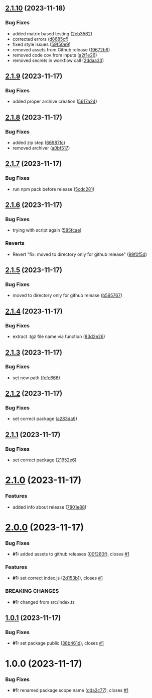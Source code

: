 ## [2.1.10](https://github.com/guslen/test-semantic-release-config/compare/v2.1.9...v2.1.10) (2023-11-18)


### Bug Fixes

* added matrix based testing ([2eb3562](https://github.com/guslen/test-semantic-release-config/commit/2eb3562684ea70dc52084730ab62583be565192c))
* corrected errors ([d8685cf](https://github.com/guslen/test-semantic-release-config/commit/d8685cf85773f2e523717278e7ef41eb062974d4))
* fixed style issues ([59f50e9](https://github.com/guslen/test-semantic-release-config/commit/59f50e976684d944a3f7fe51a4bf2d463f4ecbe1))
* removed assets from Github release ([19672b6](https://github.com/guslen/test-semantic-release-config/commit/19672b61cefb3cd5aaf955519db1d15313c50ee8))
* removed code cov from inputs ([a2f1e26](https://github.com/guslen/test-semantic-release-config/commit/a2f1e2659a9996db8e17e8a538a920f21ccd8249))
* removed secrets in workflow call ([2ddaa33](https://github.com/guslen/test-semantic-release-config/commit/2ddaa33e4af1698b70305e3d274a5898ca71f96d))

## [2.1.9](https://github.com/guslen/test-semantic-release-config/compare/v2.1.8...v2.1.9) (2023-11-17)


### Bug Fixes

* added proper archive creation ([5617a24](https://github.com/guslen/test-semantic-release-config/commit/5617a247a12a54c02d723437dfca82131af4f889))

## [2.1.8](https://github.com/guslen/test-semantic-release-config/compare/v2.1.7...v2.1.8) (2023-11-17)


### Bug Fixes

* added zip step ([66987fc](https://github.com/guslen/test-semantic-release-config/commit/66987fc930c06d4a3d4d50208527a47c2c866aae))
* removed archiver ([a0bf517](https://github.com/guslen/test-semantic-release-config/commit/a0bf5172b0725b77a77c5c04fb97c195afe80e8f))

## [2.1.7](https://github.com/guslen/test-semantic-release-config/compare/v2.1.6...v2.1.7) (2023-11-17)


### Bug Fixes

* run npm pack before release ([5cdc281](https://github.com/guslen/test-semantic-release-config/commit/5cdc281a864b82a19a2d23eb87bd112a16f612d0))

## [2.1.6](https://github.com/guslen/test-semantic-release-config/compare/v2.1.5...v2.1.6) (2023-11-17)


### Bug Fixes

* trying with script again ([585fcae](https://github.com/guslen/test-semantic-release-config/commit/585fcaec70c8424309581a5c35891fb4790ca80a))


### Reverts

* Revert "fix: moved to directory only for github release" ([99f0f5d](https://github.com/guslen/test-semantic-release-config/commit/99f0f5d33b8d2936a0683e28ad096e5b6b1ced88))

## [2.1.5](https://github.com/guslen/test-semantic-release-config/compare/v2.1.4...v2.1.5) (2023-11-17)


### Bug Fixes

* moved to directory only for github release ([b595767](https://github.com/guslen/test-semantic-release-config/commit/b59576708575175115f7e1116b6bb76db7437ea8))

## [2.1.4](https://github.com/guslen/test-semantic-release-config/compare/v2.1.3...v2.1.4) (2023-11-17)


### Bug Fixes

* extract .tgz file name via function ([83d2e26](https://github.com/guslen/test-semantic-release-config/commit/83d2e26a02196040e28428a56e180bebb75c44e2))

## [2.1.3](https://github.com/guslen/test-semantic-release-config/compare/v2.1.2...v2.1.3) (2023-11-17)


### Bug Fixes

* set new path ([fefc666](https://github.com/guslen/test-semantic-release-config/commit/fefc6665d0ca3473634905b49569f8109575cc2c))

## [2.1.2](https://github.com/guslen/test-semantic-release-config/compare/v2.1.1...v2.1.2) (2023-11-17)


### Bug Fixes

* set correct package ([a283da9](https://github.com/guslen/test-semantic-release-config/commit/a283da9d726c661e99d6c7c31319af7ce42bc8da))

## [2.1.1](https://github.com/guslen/test-semantic-release-config/compare/v2.1.0...v2.1.1) (2023-11-17)


### Bug Fixes

* set correct package ([21952e6](https://github.com/guslen/test-semantic-release-config/commit/21952e6d09215f233cfaf800ff51fbe18b388d3a))

# [2.1.0](https://github.com/guslen/test-semantic-release-config/compare/v2.0.0...v2.1.0) (2023-11-17)


### Features

* added info about release ([7801e88](https://github.com/guslen/test-semantic-release-config/commit/7801e88ff64a16bcf500d3436664250e8c7e2a1e))

# [2.0.0](https://github.com/guslen/test-semantic-release-config/compare/v1.0.1...v2.0.0) (2023-11-17)


### Bug Fixes

* **#1:** added assets to github releases ([00f260f](https://github.com/guslen/test-semantic-release-config/commit/00f260fee5c033a096bb7c250db6c50bdc0053be)), closes [#1](https://github.com/guslen/test-semantic-release-config/issues/1)


### Features

* **#1:** set correct index.js ([2d153b1](https://github.com/guslen/test-semantic-release-config/commit/2d153b1cbed567eec58f96aaba73c7d03a69a7e8)), closes [#1](https://github.com/guslen/test-semantic-release-config/issues/1)


### BREAKING CHANGES

* **#1:** changed from src/index.ts

## [1.0.1](https://github.com/guslen/test-semantic-release-config/compare/v1.0.0...v1.0.1) (2023-11-17)


### Bug Fixes

* **#1:** set package public ([38b461d](https://github.com/guslen/test-semantic-release-config/commit/38b461d3456d82d46667be698485a56d4d4f641c)), closes [#1](https://github.com/guslen/test-semantic-release-config/issues/1)

# 1.0.0 (2023-11-17)


### Bug Fixes

* **#1:** renamed package scope name ([dda2c77](https://github.com/guslen/test-semantic-release-config/commit/dda2c77f3be95eb3b42ad7c5c39372b28f94f615)), closes [#1](https://github.com/guslen/test-semantic-release-config/issues/1)
